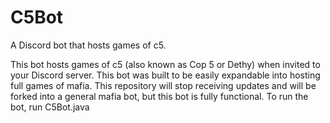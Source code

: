# C5Bot
A Discord bot that hosts games of c5.

This bot hosts games of c5 (also known as Cop 5 or Dethy) when invited to your Discord server. 
This bot was built to be easily expandable into hosting full games of mafia. This repository will stop receiving updates and will be forked into a general mafia bot, but this bot is fully functional. To run the bot, run C5Bot.java
